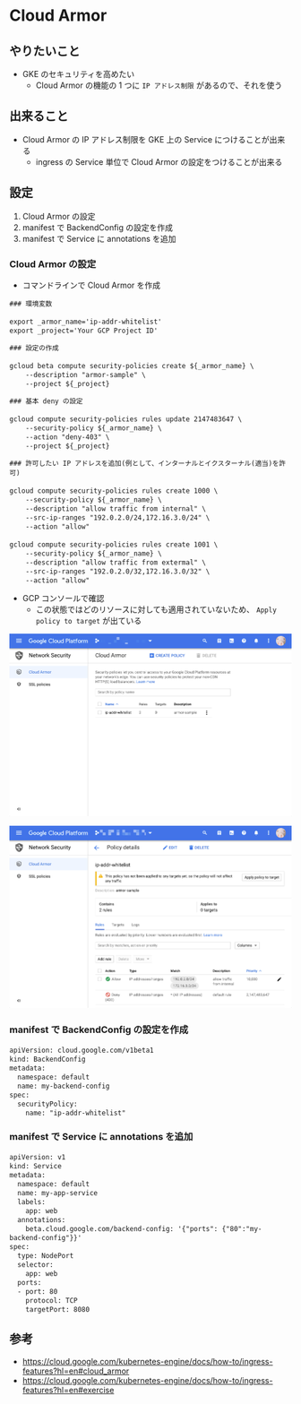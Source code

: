 # Cloud Armor

## やりたいこと

+ GKE のセキュリティを高めたい
  + Cloud Armor の機能の 1 つに `IP アドレス制限` があるので、それを使う

## 出来ること

+ Cloud Armor の IP アドレス制限を GKE 上の Service につけることが出来る
  + ingress の Service 単位で Cloud Armor の設定をつけることが出来る

## 設定

1. Cloud Armor の設定
1. manifest で BackendConfig の設定を作成
1. manifest で Service に annotations を追加

### Cloud Armor の設定

+ コマンドラインで Cloud Armor を作成

```
### 環境変数

export _armor_name='ip-addr-whitelist'
export _project='Your GCP Project ID'

```
```
### 設定の作成

gcloud beta compute security-policies create ${_armor_name} \
    --description "armor-sample" \
    --project ${_project}
```
```
### 基本 deny の設定

gcloud compute security-policies rules update 2147483647 \
    --security-policy ${_armor_name} \
    --action "deny-403" \
    --project ${_project}
```
```
### 許可したい IP アドレスを追加(例として、インターナルとイクスターナル(適当)を許可)

gcloud compute security-policies rules create 1000 \
    --security-policy ${_armor_name} \
    --description "allow traffic from internal" \
    --src-ip-ranges "192.0.2.0/24,172.16.3.0/24" \
    --action "allow"

gcloud compute security-policies rules create 1001 \
    --security-policy ${_armor_name} \
    --description "allow traffic from extermal" \
    --src-ip-ranges "192.0.2.0/32,172.16.3.0/32" \
    --action "allow"
```

+ GCP コンソールで確認
  + この状態ではどのリソースに対しても適用されていないため、 `Apply policy to target` が出ている

![](./feature-cloud-armor-01.png)

![](./feature-cloud-armor-02.png)

### manifest で BackendConfig の設定を作成

```
apiVersion: cloud.google.com/v1beta1
kind: BackendConfig
metadata:
  namespace: default
  name: my-backend-config
spec:
  securityPolicy:
    name: "ip-addr-whitelist"
```

### manifest で Service に annotations を追加

```
apiVersion: v1
kind: Service
metadata:
  namespace: default
  name: my-app-service
  labels:
    app: web
  annotations:
    beta.cloud.google.com/backend-config: '{"ports": {"80":"my-backend-config"}}'
spec:
  type: NodePort
  selector:
    app: web
  ports:
  - port: 80
    protocol: TCP
    targetPort: 8080
```


## 参考

+ https://cloud.google.com/kubernetes-engine/docs/how-to/ingress-features?hl=en#cloud_armor
+ https://cloud.google.com/kubernetes-engine/docs/how-to/ingress-features?hl=en#exercise
